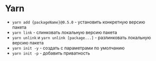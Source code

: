 # Yarn

- `yarn add {packageName}@0.5.0` - установить конкретную версию пакета
- `yarn link` - слинковать локальную версию пакета
- `yarn unlink` и `yarn unlink [package...]` - разлинковать локальную версию пакета
- `yarn init -y` - создать с параметрами по умолчанию
- `yarn init -p` - добавить приватность
